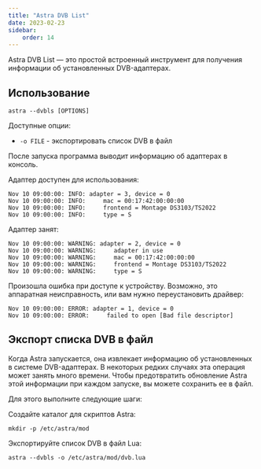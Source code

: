 ```yaml
---
title: "Astra DVB List"
date: 2023-02-23
sidebar:
    order: 14
---
```


Astra DVB List — это простой встроенный инструмент для получения информации об установленных DVB-адаптерах.

## Использование

```
astra --dvbls [OPTIONS]
```

Доступные опции:

- `-o FILE` - экспортировать список DVB в файл

После запуска программа выводит информацию об адаптерах в консоль.

Адаптер доступен для использования:

```
Nov 10 09:00:00: INFO: adapter = 3, device = 0
Nov 10 09:00:00: INFO:     mac = 00:17:42:00:00:00
Nov 10 09:00:00: INFO:     frontend = Montage DS3103/TS2022
Nov 10 09:00:00: INFO:     type = S
```

Адаптер занят:

```
Nov 10 09:00:00: WARNING: adapter = 2, device = 0
Nov 10 09:00:00: WARNING:     adapter in use
Nov 10 09:00:00: WARNING:     mac = 00:17:42:00:00:00
Nov 10 09:00:00: WARNING:     frontend = Montage DS3103/TS2022
Nov 10 09:00:00: WARNING:     type = S
```

Произошла ошибка при доступе к устройству. Возможно, это аппаратная неисправность, или вам нужно переустановить драйвер:

```
Nov 10 09:00:00: ERROR: adapter = 1, device = 0
Nov 10 09:00:00: ERROR:     failed to open [Bad file descriptor]
```

## Экспорт списка DVB в файл

Когда Astra запускается, она извлекает информацию об установленных в системе DVB-адаптерах. В некоторых редких случаях эта операция может занять много времени. Чтобы предотвратить обновление Astra этой информации при каждом запуске, вы можете сохранить ее в файл.

Для этого выполните следующие шаги:

Создайте каталог для скриптов Astra:

```
mkdir -p /etc/astra/mod
```

Экспортируйте список DVB в файл Lua:

```
astra --dvbls -o /etc/astra/mod/dvb.lua
```